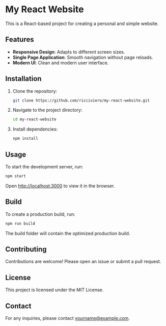 # My React Website

This is a React-based project for creating a personal and simple website.

## Features

- **Responsive Design**: Adapts to different screen sizes.
- **Single Page Application**: Smooth navigation without page reloads.
- **Modern UI**: Clean and modern user interface.

## Installation

1. Clone the repository:
    ```bash
    git clone https://github.com/ricciviero/my-react-website.git
    ```
2. Navigate to the project directory:
    ```bash
    cd my-react-website
    ```
3. Install dependencies:
    ```bash
    npm install
    ```

## Usage

To start the development server, run:
```bash
npm start
```
Open [http://localhost:3000](http://localhost:3000) to view it in the browser.

## Build

To create a production build, run:
```bash
npm run build
```
The build folder will contain the optimized production build.

## Contributing

Contributions are welcome! Please open an issue or submit a pull request.

## License

This project is licensed under the MIT License.

## Contact

For any inquiries, please contact [yourname@example.com](mailto:yourname@example.com).
